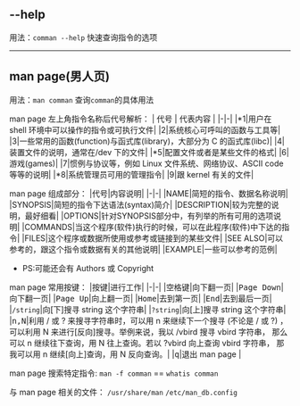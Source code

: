 ## --help
用法：`comman --help`
快速查询指令的选项

---
## man page(男人页)
用法：`man comman`
查询`comman`的具体用法

man page 左上角指令名称后代号解析：
| 代号 | 代表内容 |
|-|-|
|*1|用户在 shell 环境中可以操作的指令或可执行文件|
|2|系统核心可呼叫的函数与工具等|
|3|一些常用的函数(function)与函式库(library)，大部分为 C 的函式库(libc)|
|4|装置文件的说明，通常在/dev 下的文件|
|*5|配置文件或者是某些文件的格式|
|6|游戏(games)|
|7|惯例与协议等，例如 Linux 文件系统、网络协议、ASCII code 等等的说明|
|*8|系统管理员可用的管理指令|
|9|跟 kernel 有关的文件|

man page 组成部分：
|代号|内容说明|
|-|-|
|NAME|简短的指令、数据名称说明|
|SYNOPSIS|简短的指令下达语法(syntax)简介|
|DESCRIPTION|较为完整的说明，最好细看|
|OPTIONS|针对SYNOPSIS部分中，有列举的所有可用的选项说明|
|COMMANDS|当这个程序(软件)执行的时候，可以在此程序(软件)中下达的指令|
|FILES|这个程序或数据所使用或参考或链接到的某些文件|
|SEE ALSO|可以参考的，跟这个指令或数据有关的其他说明|
|EXAMPLE|一些可以参考的范例|
* PS:可能还会有 Authors 或 Copyright

man page 常用按键：
|按键|进行工作|
|-|-|
|<kbd>空格键</kbd>|向下翻一页|
|<kbd>Page Down</kbd>|向下翻一页|
|<kbd>Page Up</kbd>|向上翻一页|
|<kbd>Home</kbd>|去到第一页|
|<kbd>End</kbd>|去到最后一页|
|`/string`|向[下]搜寻 string 这个字符串|
|`?string`|向[上]搜寻 string 这个字符串|
|<kbd>n,N</kbd>|利用 / 或 ? 来搜寻字符串时，可以用 n 来继续下一个搜寻 (不论是 / 或 ?) ，可以利用 N 来进行[反向]搜寻。举例来说，我以 /vbird 搜寻 vbird 字符串， 那么可以 n 继续往下查询，用 N 往上查询。若以 ?vbird 向上查询 vbird 字符串， 那我可以用 n 继续[向上]查询，用 N 反向查询。|
|<kbd>q</kbd>|退出 man page |

man page 搜索特定指令:
`man -f comman`  == `whatis comman`

与 man page 相关的文件：
`/usr/share/man`
`/etc/man_db.config`

